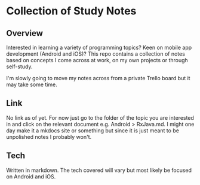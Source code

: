 # Collection of Study Notes

## Overview

Interested in learning a variety of programming topics? Keen on mobile app development (Android and iOS)? This repo contains a collection of notes based on concepts I come across at work, on my own projects or through self-study. 

I'm slowly going to move my notes across from a private Trello board but it may take some time.

## Link

No link as of yet. For now just go to the folder of the topic you are interested in and click on the relevant document e.g. Android > RxJava.md. I might one day make it a mkdocs site or something but since it is just meant to be unpolished notes I probably won't.

## Tech

Written in markdown. The tech covered will vary but most likely be focused on Android and iOS.
